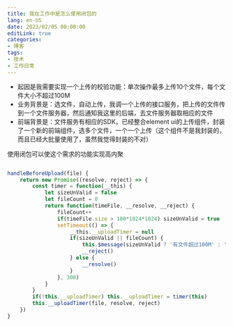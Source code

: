 ```yaml
---
title: 我在工作中是怎么使用闭包的
lang: en-US
date: 2023/02/05 00:00:00
editLink: true
categories: 
- 博客
tags: 
- 技术
- 工作日常
---
```



+ 起因是我需要实现一个上传的校验功能：单次操作最多上传10个文件，每个文件大小不超过100M     
+ 业务背景是：选文件，自动上传，我调一个上传的接口服务，把上传的文件传到一个文件服务器，然后通知我这里的后端，去文件服务器取相应的文件   
+ 前端背景是：文件服务有相应的SDK，已经整合element ui的上传组件，封装了一个新的前端组件，选多个文件，一个一个上传（这个组件不是我封装的，而且已经大批量使用了，虽然我觉得封装的不对）    

使用闭包可以使这个需求的功能实现高内聚    


```javascript

handleBeforeUpload(file) {
    return new Promise((resolve, reject) => {
        const timer = function(__this) {
            let sizeUnValid = false
            let fileCount = 0
            return function(timeFile, __resolve, __reject) {
                fileCount++
                if(timeFile.size > 100*1024*1024) sizeUnValid = true
                setTimeout(() => {
                    __this.__uploadTimer = null
                    if(sizeUnValid || fileCount) {
                        this.$message(sizeUnValid ? '有文件超过100M' : '文件超过10个' )
                        __reject()
                    } else {
                        __resolve()
                    }
                }, 300)
            }
        }
        if(!this.__uploadTimer) this.__uploadTimer = timer(this)
        this.__uploadTimer(file, resolve, reject)
    })
}

```



